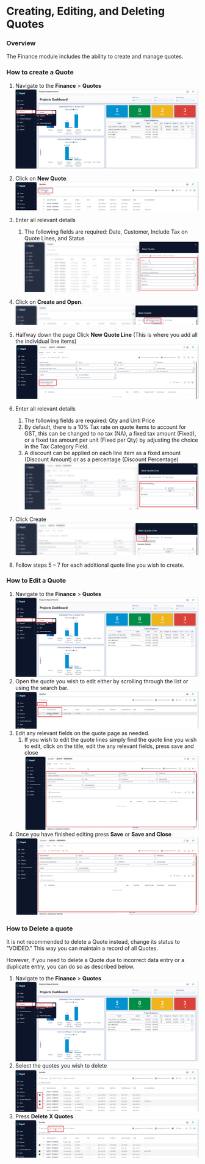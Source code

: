 # Creating, Editing, and Deleting Quotes

### Overview

The Finance module includes the ability to create and manage quotes.

### How to create a Quote

1. Navigate to the **Finance** &gt; **Quotes**  
    ![image-1703721152456.png](./downloaded_image_1705285359965.png)
2. Click on **New Quote**.  
    ![image-1703721170655.png](./downloaded_image_1705285360978.png)
3. Enter all relevant details  
    
    1. The following fields are required: Date, Customer, Include Tax on Quote Lines, and Status  
        ![image-1703721216348.png](./downloaded_image_1705285361992.png)
4. Click on **Create and Open**.  
    ![image-1703721239123.png](./downloaded_image_1705285363005.png)
5. Halfway down the page Click **New Quote Line** (This is where you add all the individual line items)  
    ![image-1703721261000.png](./downloaded_image_1705285364016.png)
6. Enter all relevant details 
    1. The following fields are required: Qty and Unti Price
    2. By default, there is a 10% Tax rate on quote items to account for GST, this can be changed to no tax (NA), a fixed tax amount (Fixed), or a fixed tax amount per unit (Fixed per Qty) by adjusting the choice in the Tax Category Field.
    3. A discount can be applied on each line item as a fixed amount (Discount Amount) or as a percentage (Discount Percentage)  
        ![image-1703721290851.png](./downloaded_image_1705285365034.png)
7. Click Create  
    ![image-1703721305383.png](./downloaded_image_1705285366048.png)
8. Follow steps 5 – 7 for each additional quote line you wish to create.

### How to Edit a Quote

1. Navigate to the **Finance** &gt; **Quotes**  
    ![image-1703721152456.png](./downloaded_image_1705285367064.png)
2. Open the quote you wish to edit either by scrolling through the list or using the search bar.  
    ![image-1703721410967.png](./downloaded_image_1705285368080.png)
3. Edit any relevant fields on the quote page as needed. 
    1. If you wish to edit the quote lines simply find the quote line you wish to edit, click on the title, edit the any relevant fields, press save and close  
        ![image-1703721434166.png](./downloaded_image_1705285369102.png)
4. Once you have finished editing press **Save** or ****Save and Close**** ![image-1703721456091.png](./downloaded_image_1705285370126.png)

### How to Delete a quote

It is not recommended to delete a Quote instead, change its status to "VOIDED." This way you can maintain a record of all Quotes.

However, if you need to delete a Quote due to incorrect data entry or a duplicate entry, you can do so as described below.

1. Navigate to the **Finance** &gt; **Quotes**  
    ![image-1703721152456.png](./downloaded_image_1705285371146.png)
2. Select the quotes you wish to delete  
    ![image-1703721554841.png](./downloaded_image_1705285372165.png)
3. Press ****Delete X Quotes**** ![image-1703721583655.png](./downloaded_image_1705285373179.png)